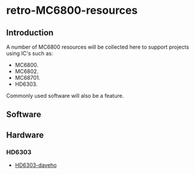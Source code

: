 # retro-MC6800-resources

## Introduction

A number of MC6800 resources will be collected here to support projects using IC's such as:

* MC6800.
* MC6802.
* MC68701.
* HD6303.

Commonly used software will also be a feature.

## Software

## Hardware

### HD6303

* [HD6303-daveho](https://github.com/daveho/hd6303)


